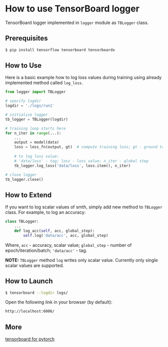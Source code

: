 # How to use TensorBoard logger

TensorBoard logger implemented in `logger` module as `TBLogger` class.

## Prerequisites

```bash
$ pip install tensorflow tensorboard tensorboardx
```

## How to Use

Here is a basic example how to log loss values during training using already implemented method called `log_loss`.

```python
from logger import TBLogger

# specify logdir
logdir = './logs/run1'

# initialize logger
tb_logger = TBLogger(logdir)

# training loop starts here
for n_iter in range(...):
    ...
    output = model(data)
    loss = loss_fn(output, gt)  # compute training loss; gt - ground truth values
    
    # to log loss value:
    # 'data/loss' - tag; loss - loss value; n_iter - global step
    tb_logger.log_loss('data/loss', loss.item(), n_iter)

# close logger
tb_logger.close()
```

## How to Extend

If you want to log scalar values of smth, simply add new method to `TBLogger` class. For example, to log an accuracy:

```python
class TBLogger:
    ...
    def log_acc(self, acc, global_step):
        self.log('data/acc', acc, global_step)
```

Where, `acc` - accuracy, scalar value; `global_step` - number of epoch/iteration/batch; `'data/acc'` - tag.

**NOTE:** `TBLogger` method `log` writes only scalar value. Currently only single scalar values are supported.  

## How to Launch

```bash
$ tensorboard --logdir logs/
```

Open the following link in your browser (by default):

```bash
http://localhost:6006/
```

## More

[tensorboard for pytorch](https://github.com/lanpa/tensorboardX)
